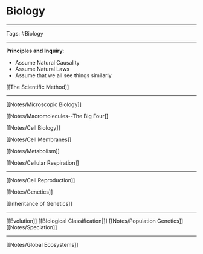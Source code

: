 # Biology

---

Tags: #Biology 

---

**Principles and Inquiry**:
- Assume Natural Causality
- Assume Natural Laws
- Assume that we all see things similarly

[[The Scientific Method]]

---


[[Notes/Microscopic Biology]]

[[Notes/Macromolecules--The Big Four]]

[[Notes/Cell Biology]]

[[Notes/Cell Membranes]]

[[Notes/Metabolism]]

[[Notes/Cellular Respiration]]

---

[[Notes/Cell Reproduction]]

[[Notes/Genetics]]

[[Inheritance of Genetics]]  

---

[[Evolution]]
[[BIological Classification|]]
[[Notes/Population Genetics]]
[[Notes/Speciation]]

---

[[Notes/Global Ecosystems]]

